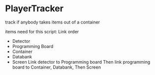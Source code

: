 # PlayerTracker
track if anybody takes items out of a container


items need for this script:
Link order 
- Detector
- Programming Board 
- Container
- Databank 
- Screen
 Link detector to Programming board 
 Then link programming board to Container, Databank,
 Then Screen
 

